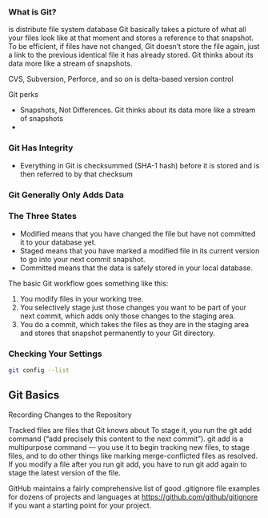 ### What is Git?

is distribute file system database
Git basically takes a picture of what all your files look like at that moment and stores a
reference to that snapshot. To be efficient, if files have not changed, Git doesn’t store the file again,
just a link to the previous identical file it has already stored. Git thinks about its data more like a
stream of snapshots.

CVS, Subversion, Perforce, and so on is delta-based version control

Git perks

- Snapshots, Not Differences. Git thinks about its data more like a stream of snapshots
-

### Git Has Integrity

- Everything in Git is checksummed (SHA-1 hash) before it is stored and is then referred to by that checksum

### Git Generally Only Adds Data

### The Three States

- Modified means that you have changed the file but have not committed it to your database yet.
- Staged means that you have marked a modified file in its current version to go into your next
  commit snapshot.
- Committed means that the data is safely stored in your local database.

The basic Git workflow goes something like this:
1. You modify files in your working tree.
2. You selectively stage just those changes you want to be part of your next commit, which adds
   only those changes to the staging area.
3. You do a commit, which takes the files as they are in the staging area and stores that snapshot
   permanently to your Git directory.

### Checking Your Settings
```bash 
git config --list
```

## Git Basics
Recording Changes to the Repository

Tracked files are files that Git knows about
To stage it, you run the git add command (“add precisely this content to the next commit”). git add is a multipurpose command — you use it to begin
tracking new files, to stage files, and to do other things like marking merge-conflicted files as
resolved.
If you modify a file after you run git add, you have to run git add again to stage the
latest version of the file.

GitHub maintains a fairly comprehensive list of good .gitignore file examples for
dozens of projects and languages at https://github.com/github/gitignore if you want
a starting point for your project.


